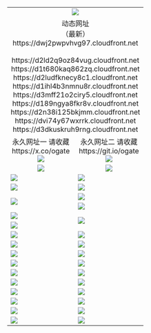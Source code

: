 ﻿<table>
  <tr></tr>
  <tr><td colspan=2 align=center><img src="https://dwj2pwpvhvg97.cloudfront.net/Up/oGate.jpg" /></td></tr>
  <tr><td colspan=2 align=center>动态网址<br/>（最新）
<br>https://dwj2pwpvhvg97.cloudfront.net
<br>
<br>https://d2ld2q9oz84vug.cloudfront.net
<br>https://d1t680kaq862zq.cloudfront.net
<br>https://d2ludfknecy8c1.cloudfront.net
<br>https://d1ihl4b3nmnu8r.cloudfront.net
<br>https://d3mff21o2ciry5.cloudfront.net
<br>https://d189ngya8fkr8v.cloudfront.net
<br>https://d2n38i125bkjmm.cloudfront.net
<br>https://dvi74y67wxrrk.cloudfront.net
<br>https://d3dkuskruh9rng.cloudfront.net
    </td>
  </tr>
  <tr>
    <td align=center>永久网址一 请收藏<br/>https://x.co/ogate<br><a href="https://dwj2pwpvhvg97.cloudfront.net/Up/0WMGDL1.png"><img src="https://dwj2pwpvhvg97.cloudfront.net/Up/0WMGD1.png" /></a></td>
    <td align=center>永久网址二 请收藏<br/>https://git.io/ogate<br><a href="https://dwj2pwpvhvg97.cloudfront.net/Up/0WMGDL2.png"><img src="https://dwj2pwpvhvg97.cloudfront.net/Up/0WMGD2.png" /></a></td>
  </tr>
  <tr>
    <td align=center><a href="https://dwj2pwpvhvg97.cloudfront.net/?from=github"><img src="https://dwj2pwpvhvg97.cloudfront.net/Up/0WMPG.jpg" /></a></td>
    <td align=center><a href="https://dwj2pwpvhvg97.cloudfront.net/ogUP.aspx?name=0oGate.apk&from=github"><img src="https://dwj2pwpvhvg97.cloudfront.net/Up/0WMAZ.jpg" /></a></td>
  </tr>
  <tr>
    <td><a href="https://dwj2pwpvhvg97.cloudfront.net/oNote.aspx?id=oGate&from=github" target="_blank"><img src="https://dwj2pwpvhvg97.cloudfront.net/Up/0WCYY.jpg" /></a></td>
    <td><a href="https://dwj2pwpvhvg97.cloudfront.net/oNote.aspx?id=oNote&from=github" target="_blank"><img src="https://dwj2pwpvhvg97.cloudfront.net/Up/0WZTT.jpg" /></a></td>
  </tr>
  <tr>
    <td><a href="https://dwj2pwpvhvg97.cloudfront.net/ogDY.aspx?from=github" target="_blank"><img src="https://dwj2pwpvhvg97.cloudfront.net/Up/DY.jpg"/></a></td>
    <td><a href="https://dwj2pwpvhvg97.cloudfront.net/ogST.aspx?from=github" target="_blank"><img src="https://dwj2pwpvhvg97.cloudfront.net/Up/ST.jpg"/></a></td>
  </tr>
  <tr>
    <td rowspan=2><a href="https://dwj2pwpvhvg97.cloudfront.net/ogUP.aspx?name=WJ.mp4&from=github" target="_blank"><img src="https://dwj2pwpvhvg97.cloudfront.net/Up/WJ.jpg" /></a></td>
    <td><a href="https://dwj2pwpvhvg97.cloudfront.net/ogUP.aspx?name=DKC.mp4&count=17&from=github" target="_blank"><img src="https://dwj2pwpvhvg97.cloudfront.net/Up/DKC.jpg" /></a></td> 
  </tr>
  <tr>
    <td><a href="https://dwj2pwpvhvg97.cloudfront.net/ogUP.aspx?name=LRWS.mp4&count=6B:16,5A:10,5B:35,4A:14,4B:19,3A:10,3B:26,2A:16,2B:21,1A:23,1B:29&from=github" target="_blank"><img src="https://dwj2pwpvhvg97.cloudfront.net/Up/LRWS.jpg" /></a></td>
  </tr>
  <tr>
    <td><a href="https://dwj2pwpvhvg97.cloudfront.net/ogUP.aspx?name=JQR.mp4&count=2&from=github" target="_blank"><img src="https://dwj2pwpvhvg97.cloudfront.net/Up/JQR.jpg" /></a></td>   
    <td rowspan=2><a href="https://dwj2pwpvhvg97.cloudfront.net/ogUP.aspx?name=JP.mp4&count=9&from=github" target="_blank"><img src="https://dwj2pwpvhvg97.cloudfront.net/Up/JP.jpg" /></td>
  </tr>
  <tr>
    <td><a href="https://dwj2pwpvhvg97.cloudfront.net/ogUP.aspx?name=ZSJ.mp4&count=16&from=github" target="_blank"><img src="https://dwj2pwpvhvg97.cloudfront.net/Up/ZSJ.jpg" /></a></td>
  </tr>
  <tr>
    <td><a href="https://dwj2pwpvhvg97.cloudfront.net/ogUP.aspx?name=SSZJ.mp4&count=7&current=2&from=github" target="_blank"><img src="https://dwj2pwpvhvg97.cloudfront.net/Up/SSZJ.jpg" /></a></td>
    <td><a href="https://dwj2pwpvhvg97.cloudfront.net/ogUP.aspx?name=WH.mp4&from=github" target="_blank"><img src="https://dwj2pwpvhvg97.cloudfront.net/Up/WH.jpg" /></a></td>
  </tr>
  <tr>
    <td><a href="https://dwj2pwpvhvg97.cloudfront.net/ogUP.aspx?name=XZJSZ.mp4&from=github" target="_blank"><img src="https://dwj2pwpvhvg97.cloudfront.net/Up/XZJSZ.jpg" /></a></td>
    <td><a href="https://dwj2pwpvhvg97.cloudfront.net/ogUP.aspx?name=XTFY.mp4&count=24&from=github" target="_blank"><img src="https://dwj2pwpvhvg97.cloudfront.net/Up/XTFY.jpg" /></a></td>
  </tr>
  <tr>
    <td><a href="https://dwj2pwpvhvg97.cloudfront.net/ogUP.aspx?name=4SQQ.mp4&count=06:12&current=06:12&from=github" target="_blank"><img src="https://dwj2pwpvhvg97.cloudfront.net/Up/4SQQ0.jpg" /></a></td>
    <td><a href="https://dwj2pwpvhvg97.cloudfront.net/ogUP.aspx?name=4SHQ.mp4&count=06:12&current=06:12&from=github" target="_blank"><img src="https://dwj2pwpvhvg97.cloudfront.net/Up/4SHQ0.jpg" /></a></td>
  </tr>
  <tr>
    <td><a href="https://dwj2pwpvhvg97.cloudfront.net/ogUP.aspx?name=4SZG.mp4&count=06:13&current=06:13&from=github" target="_blank"><img src="https://dwj2pwpvhvg97.cloudfront.net/Up/4SZG0.jpg" /></a></td>
    <td><a href="https://dwj2pwpvhvg97.cloudfront.net/ogUP.aspx?name=4SDJ.mp4&count=06:20&current=06:19&from=github" target="_blank"><img src="https://dwj2pwpvhvg97.cloudfront.net/Up/4SDJ0.jpg" /></a></td>
  </tr>
  <tr>
    <td><a href="https://dwj2pwpvhvg97.cloudfront.net/onUP.aspx?name=https://x.co/dtw99&from=github" target="_blank"><img src="https://dwj2pwpvhvg97.cloudfront.net/Up/0DTW.jpg"/></a></td>
    <td><a href="https://dwj2pwpvhvg97.cloudfront.net/onUP.aspx?name=https://d2ao90bsskjq20.cloudfront.net/acenter/&from=github" target="_blank"><img src="https://dwj2pwpvhvg97.cloudfront.net/Up/0TDW.jpg" /></a></td>
  </tr>
  <tr>
    <td><a href="https://dwj2pwpvhvg97.cloudfront.net/onUP.aspx?name=https://d3qz7yth5i2rae.cloudfront.net/gb/nsc413.htm&from=github" target="_blank"><img src="https://dwj2pwpvhvg97.cloudfront.net/Up/0DJY.jpg" /></a></td>
    <td><a href="https://dwj2pwpvhvg97.cloudfront.net/onUP.aspx?name=https://dgocdxv5343dc.cloudfront.net/xtr/gb/prog204.html&from=github" target="_blank"><img src="https://dwj2pwpvhvg97.cloudfront.net/Up/0XTR.jpg" /></a></td>
  </tr>
  <tr>
    <td><a href="https://dwj2pwpvhvg97.cloudfront.net/onUP.aspx?name=https://d7203y8eitivv.cloudfront.net&from=github" target="_blank"><img src="https://dwj2pwpvhvg97.cloudfront.net/Up/0MHW.jpg" /></a></td>
    <td><a href="https://dwj2pwpvhvg97.cloudfront.net/onUP.aspx?name=https://d38z1xzg5vtneh.cloudfront.net&from=github" target="_blank"><img src="https://dwj2pwpvhvg97.cloudfront.net/Up/0ZJW.jpg" /></a></td>
  </tr>
  <tr>
    <td><a href="https://dwj2pwpvhvg97.cloudfront.net/ogUP.aspx?name=FG.zip&from=github" target="_blank"><img src="https://dwj2pwpvhvg97.cloudfront.net/Up/FG.jpg" /></a></td>
    <td><a href="https://dwj2pwpvhvg97.cloudfront.net/ogUP.aspx?name=FGA.apk&from=github" target="_blank"><img src="https://dwj2pwpvhvg97.cloudfront.net/Up/FGA.jpg" /></a></td>
  </tr>
  <tr>
    <td><a href="https://dwj2pwpvhvg97.cloudfront.net/ogUP.aspx?name=U.zip&from=github" target="_blank"><img src="https://dwj2pwpvhvg97.cloudfront.net/Up/U.jpg" /></a></td>
    <td><a href="https://dwj2pwpvhvg97.cloudfront.net/ogUP.aspx?name=UA.apk&from=github" target="_blank"><img src="https://dwj2pwpvhvg97.cloudfront.net/Up/UA.jpg" /></a></td>
  </tr>
  <tr>
    <td><a href="https://dwj2pwpvhvg97.cloudfront.net/ogUP.aspx?name=0iPPOTV.zip&from=github" target="_blank"><img src="https://dwj2pwpvhvg97.cloudfront.net/Up/0iPPOTV.jpg" /></a></td>
    <td><a href="https://dwj2pwpvhvg97.cloudfront.net/ogUP.aspx?name=0iNTD.apk&from=github" target="_blank"><img src="https://dwj2pwpvhvg97.cloudfront.net/Up/0iNTD.jpg" /></a></td>
  </tr>
</table>
